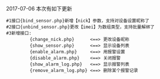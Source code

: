 2017-07-06  本次有如下更新

	#1接口{bind_sensor.php}新增【nick】参数，支持对设备设置昵称了
	#2接口{unbind_sensor.php}更改【imei】为数组类型，支持批量解绑了
	#3新增接口: 
	         {change_nick.php}      <==> 更改设备昵称
	         {show_sensor.php}      <==> 显示设备列表 
	         {enable_alarm.php}     <==> 用报警设置
	         {disable_alarm.php}    <==> 关闭报警
	         {show_alarm_log.php}   <==> 显示报警列表
	         {remove_alarm_log.php} <==> 删除某个报警记录
	
				
	